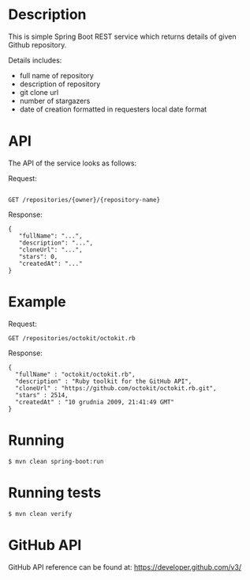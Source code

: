 # Description #

This is simple Spring Boot REST service which returns details of given Github repository. 

Details includes:

* full name of repository
* description of repository
* git clone url
* number of stargazers
* date of creation formatted in requesters local date format

# API #

The API of the service looks as follows:

Request:
```

GET /repositories/{owner}/{repository-name}
```

Response:
```
{
   "fullName": "...", 
   "description": "...", 
   "cloneUrl": "...", 
   "stars": 0, 
   "createdAt": "..."
}
```

# Example #

Request:
```
GET /repositories/octokit/octokit.rb
```

Response:
```
{
  "fullName" : "octokit/octokit.rb",
  "description" : "Ruby toolkit for the GitHub API",
  "cloneUrl" : "https://github.com/octokit/octokit.rb.git",
  "stars" : 2514,
  "createdAt" : "10 grudnia 2009, 21:41:49 GMT"
}
```

# Running #

```
$ mvn clean spring-boot:run
```

# Running tests #

```
$ mvn clean verify
```

# GitHub API #

GitHub API reference can be found at: https://developer.github.com/v3/